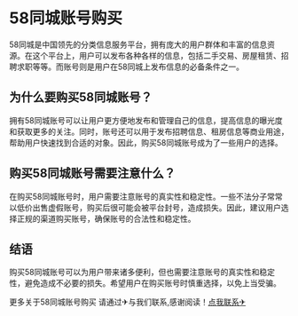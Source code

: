 # 58同城账号购买

58同城是中国领先的分类信息服务平台，拥有庞大的用户群体和丰富的信息资源。在这个平台上，用户可以发布各种各样的信息，包括二手交易、房屋租赁、招聘求职等等。而账号则是用户在58同城上发布信息的必备条件之一。

## 为什么要购买58同城账号？

拥有58同城账号可以让用户更方便地发布和管理自己的信息，提高信息的曝光度和获取更多的关注。同时，账号还可以用于发布招聘信息、租房信息等商业用途，帮助用户快速找到合适的对象。因此，购买58同城账号成为了一些用户的选择。

## 购买58同城账号需要注意什么？

在购买58同城账号时，用户需要注意账号的真实性和稳定性。一些不法分子常常以低价出售虚假账号，购买后很可能会被平台封号，造成损失。因此，建议用户选择正规的渠道购买账号，确保账号的合法性和稳定性。

## 结语

购买58同城账号可以为用户带来诸多便利，但也需要注意账号的真实性和稳定性，避免造成不必要的损失。希望用户在购买账号时慎重选择，以免上当受骗。

更多关于58同城账号购买 请通过✈与我们联系,感谢阅读！[点我联系✈](https://qa.G208.com)